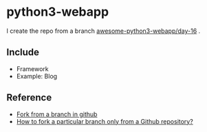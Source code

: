 python3-webapp
======================
I create the repo from a branch [awesome-python3-webapp/day-16](https://github.com/michaelliao/awesome-python3-webapp/tree/day-16) .


## Include
- Framework
- Example: Blog



## Reference
- [Fork from a branch in github](http://stackoverflow.com/questions/9227873/fork-from-a-branch-in-github)
- [How to fork a particular branch only from a Github repository?](http://webapps.stackexchange.com/questions/82464/how-to-fork-a-particular-branch-only-from-a-github-repository)